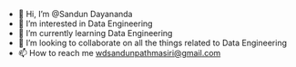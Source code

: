 - 👋 Hi, I’m @Sandun Dayananda
- 👀 I’m interested in Data Engineering
- 🌱 I’m currently learning Data Engineering
- 💞️ I’m looking to collaborate on all the things related to Data Engineering
- 📫 How to reach me wdsandunpathmasiri@gmail.com 

<!---
wspd/wspd is a ✨ special ✨ repository because its `README.md` (this file) appears on your GitHub profile.
You can click the Preview link to take a look at your changes.
--->
